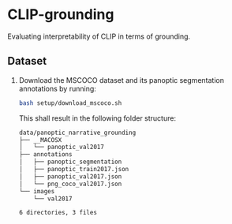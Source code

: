 # CLIP-grounding
Evaluating interpretability of CLIP in terms of grounding.


## Dataset

1. Download the MSCOCO dataset and its panoptic segmentation annotations by running:
    ```sh
    bash setup/download_mscoco.sh
    ```

    This shall result in the following folder structure:
    ```sh
    data/panoptic_narrative_grounding
    ├── __MACOSX
    │   └── panoptic_val2017
    ├── annotations
    │   ├── panoptic_segmentation
    │   ├── panoptic_train2017.json
    │   ├── panoptic_val2017.json
    │   └── png_coco_val2017.json
    └── images
        └── val2017

    6 directories, 3 files
    ```

